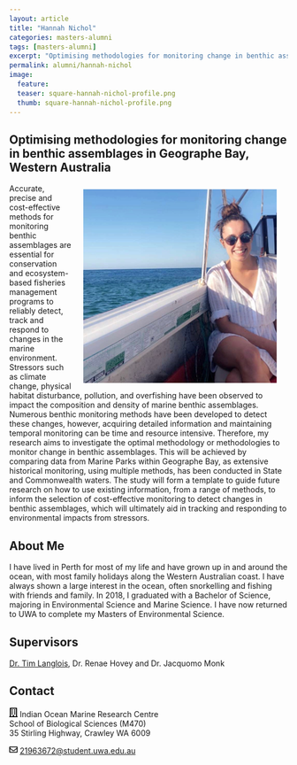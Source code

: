 ```yaml
---
layout: article
title: "Hannah Nichol"
categories: masters-alumni
tags: [masters-alumni]
excerpt: "Optimising methodologies for monitoring change in benthic assemblages in Geographe Bay, Western Australia"
permalink: alumni/hannah-nichol
image:
  feature: 
  teaser: square-hannah-nichol-profile.png
  thumb: square-hannah-nichol-profile.png
---
```

## Optimising methodologies for monitoring change in benthic assemblages in Geographe Bay, Western Australia
<img src='/images/square-hannah-nichol-profile.png' align='right' width="350" hspace="20" vspace="10">
Accurate, precise and cost-effective methods for monitoring benthic assemblages are essential for conservation and ecosystem-based fisheries management programs to reliably detect, track and respond to changes in the marine environment. Stressors such as climate change, physical habitat disturbance, pollution, and overfishing have been observed to impact the composition and density of marine benthic assemblages. Numerous benthic monitoring methods have been developed to detect these changes, however, acquiring detailed information and maintaining temporal monitoring can be time and resource intensive. Therefore, my research aims to investigate the optimal methodology or methodologies to monitor change in benthic assemblages. This will be achieved by comparing data from Marine Parks within Geographe Bay, as extensive historical monitoring, using multiple methods, has been conducted in State and Commonwealth waters. The study will form a template to guide future research on how to use existing information, from a range of methods, to inform the selection of cost-effective monitoring to detect changes in benthic assemblages, which will ultimately aid in tracking and responding to environmental impacts from stressors. 

## About Me
I have lived in Perth for most of my life and have grown up in and around the ocean, with most family holidays along the Western Australian coast. I have always shown a large interest in the ocean, often snorkelling and fishing with friends and family. In 2018, I graduated with a Bachelor of Science, majoring in Environmental Science and Marine Science. I have now returned to UWA to complete my Masters of Environmental Science. 

## Supervisors
[Dr. Tim Langlois](https://uwamegfisheries.github.io/researchers/tim-langlois/ "Tim Langlois"), Dr. Renae Hovey and Dr. Jacquomo Monk

## Contact
<img src='/images/icons/building-regular.svg' width="15px"> Indian Ocean Marine Research Centre <br>
School of Biological Sciences (M470)<br>
35 Stirling Highway, Crawley WA 6009</p>

<img src='/images/icons/envelope-regular.svg' width="15px"> <a href="mailto:21963672@student.uwa.edu.au">21963672@student.uwa.edu.au</a><br>
